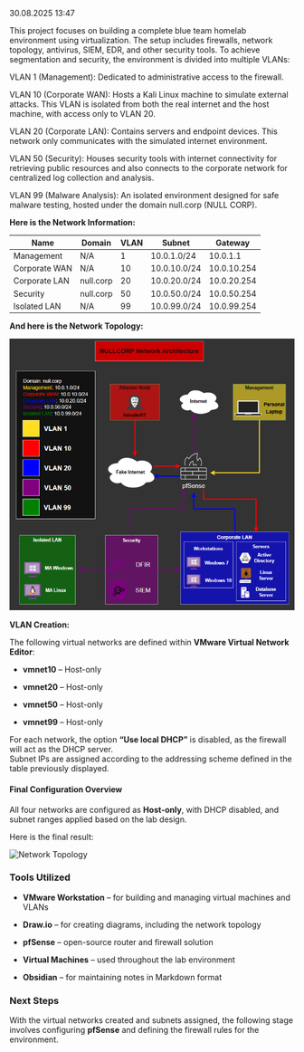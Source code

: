 30.08.2025 13:47

This project focuses on building a complete blue team homelab environment using virtualization. The setup includes firewalls, network topology, antivirus, SIEM, EDR, and other security tools. To achieve segmentation and security, the environment is divided into multiple VLANs:

VLAN 1 (Management): Dedicated to administrative access to the firewall.

VLAN 10 (Corporate WAN): Hosts a Kali Linux machine to simulate external attacks. This VLAN is isolated from both the real internet and the host machine, with access only to VLAN 20.

VLAN 20 (Corporate LAN): Contains servers and endpoint devices. This network only communicates with the simulated internet environment.

VLAN 50 (Security): Houses security tools with internet connectivity for retrieving public resources and also connects to the corporate network for centralized log collection and analysis.

VLAN 99 (Malware Analysis): An isolated environment designed for safe malware testing, hosted under the domain null.corp (NULL CORP).

**Here is the Network Information:**

| Name          | Domain    | VLAN | Subnet       | Gateway     |
| ------------- | --------- | ---- | ------------ | ----------- |
| Management    | N/A       | 1    | 10.0.1.0/24  | 10.0.1.1    |
| Corporate WAN | N/A       | 10   | 10.0.10.0/24 | 10.0.10.254 |
| Corporate LAN | null.corp | 20   | 10.0.20.0/24 | 10.0.20.254 |
| Security      | null.corp | 50   | 10.0.50.0/24 | 10.0.50.254 |
| Isolated LAN  | N/A       | 99   | 10.0.99.0/24 | 10.0.99.254 |

**And here is the Network Topology:**

![Network Topology](https://github.com/v3n1x/Projects/blob/main/Assets/Asset01.png)

**VLAN Creation:** 

The following virtual networks are defined within **VMware Virtual Network Editor**:

- **vmnet10** – Host-only
    
- **vmnet20** – Host-only
    
- **vmnet50** – Host-only
    
- **vmnet99** – Host-only
    

For each network, the option **“Use local DHCP”** is disabled, as the firewall will act as the DHCP server.  
Subnet IPs are assigned according to the addressing scheme defined in the table previously displayed.

#### Final Configuration Overview

All four networks are configured as **Host-only**, with DHCP disabled, and subnet ranges applied based on the lab design.

Here is the final result: 

![Network Topology](https://github.com/v3n1x/Projects/blob/main/Assets/Asset2.png)

### Tools Utilized

- **VMware Workstation** – for building and managing virtual machines and VLANs
    
- **Draw.io** – for creating diagrams, including the network topology
    
- **pfSense** – open-source router and firewall solution
    
- **Virtual Machines** – used throughout the lab environment
    
- **Obsidian** – for maintaining notes in Markdown format

### Next Steps

With the virtual networks created and subnets assigned, the following stage involves configuring **pfSense** and defining the firewall rules for the environment.
